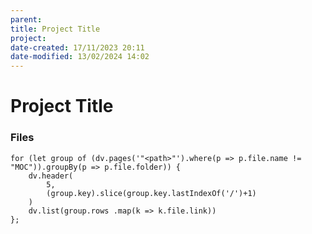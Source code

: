 ```yaml
---
parent: 
title: Project Title
project: 
date-created: 17/11/2023 20:11
date-modified: 13/02/2024 14:02
---
```


# Project Title

### Files

```dataviewjs
for (let group of (dv.pages('"<path>"').where(p => p.file.name != "MOC")).groupBy(p => p.file.folder)) {
	dv.header(
		5, 
		(group.key).slice(group.key.lastIndexOf('/')+1)
	)
	dv.list(group.rows .map(k => k.file.link))
};
```
